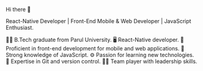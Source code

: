 Hi there 👋

React-Native Developer | Front-End Mobile & Web Developer | JavaScript Enthusiast.

🧑‍🎓  B.Tech graduate from Parul University.
🖥️  React-Native developer.
📱  Proficient in front-end development for mobile and web applications.
📒  Strong knowledge of JavaScript.
⚙️  Passion for learning new technologies.
🥼  Expertise in Git and version control.
🧑‍🏫  Team player with leadership skills.

